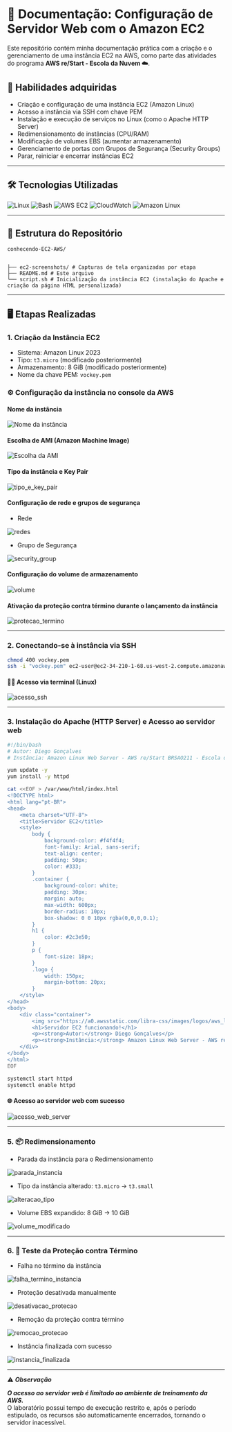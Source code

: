 # 📔 Documentação: Configuração de Servidor Web com o Amazon EC2

Este repositório contém minha documentação prática com a criação e o gerenciamento de uma instância EC2 na AWS, como parte das atividades do programa **AWS re/Start - Escola da Nuvem ☁️**.

## 🧠 Habilidades adquiridas

- Criação e configuração de uma instância EC2 (Amazon Linux)  
- Acesso a instância via SSH com chave PEM  
- Instalação e execução de serviços no Linux (como o Apache HTTP Server)  
- Redimensionamento de instâncias (CPU/RAM)  
- Modificação de volumes EBS (aumentar armazenamento)  
- Gerenciamento de portas com Grupos de Segurança (Security Groups)  
- Parar, reiniciar e encerrar instâncias EC2  

---

## 🛠️ Tecnologias Utilizadas

<div align="left">

  <img src="https://img.shields.io/badge/Linux-%23000000?style=for-the-badge&logo=linux&logoColor=white" alt="Linux" />
  <img src="https://img.shields.io/badge/Bash-%234EAA25?style=for-the-badge&logo=gnubash&logoColor=white" alt="Bash" />
  <img src="https://img.shields.io/badge/AWS%20EC2-%23FF9900?style=for-the-badge&logo=amazonaws&logoColor=white" alt="AWS EC2" />
  <img src="https://img.shields.io/badge/CloudWatch-%23232F3E?style=for-the-badge&logo=amazonaws&logoColor=white" alt="CloudWatch" />
  <img src="https://img.shields.io/badge/Amazon%20Linux-%23232F3E?style=for-the-badge&logo=linux&logoColor=white" alt="Amazon Linux" />

</div>

---

## 📁 Estrutura do Repositório

`conhecendo-EC2-AWS/`

```

├── ec2-screenshots/ # Capturas de tela organizadas por etapa
├── README.md # Este arquivo
└── script.sh # Inicialização da instância EC2 (instalação do Apache e criação da página HTML personalizada)

````

---

## 🖥️ Etapas Realizadas

### 1. Criação da Instância EC2

- Sistema: Amazon Linux 2023  
- Tipo: `t3.micro` (modificado posteriormente)  
- Armazenamento: 8 GiB (modificado posteriormente)  
- Nome da chave PEM: `vockey.pem`  

### ⚙️ Configuração da instância no console da AWS

#### Nome da instância

![Nome da instância](ec2-screenshots/01_nome.png)

#### Escolha de AMI (Amazon Machine Image)

![Escolha da AMI](ec2-screenshots/02_escolha_AMI.png)

#### Tipo da instância e Key Pair 

![tipo_e_key_pair](ec2-screenshots/03_tipo_e_key_pair.png)

#### Configuração de rede e grupos de segurança
* Rede

![redes](ec2-screenshots/04_redes.png)

* Grupo de Segurança

![security_group](ec2-screenshots/05_security_group.png)

#### Configuração do volume de armazenamento 

![volume](ec2-screenshots/06_volume.png)

#### Ativação da proteção contra término durante o lançamento da instância  

![protecao_termino](ec2-screenshots/07_protecao_termino.png)

---

### 2. Conectando-se à instância via SSH

```bash
chmod 400 vockey.pem
ssh -i "vockey.pem" ec2-user@ec2-34-210-1-68.us-west-2.compute.amazonaws.com
````

#### 🧑‍💻 Acesso via terminal (Linux)

![acesso_ssh](ec2-screenshots/08_acesso_ssh.png)

---


### 3. Instalação do Apache (HTTP Server) e Acesso ao servidor web

```bash
#!/bin/bash
# Autor: Diego Gonçalves
# Instância: Amazon Linux Web Server - AWS re/Start BRSAO211 - Escola da Nuvem ☁️

yum update -y
yum install -y httpd

cat <<EOF > /var/www/html/index.html
<!DOCTYPE html>
<html lang="pt-BR">
<head>
    <meta charset="UTF-8">
    <title>Servidor EC2</title>
    <style>
        body {
            background-color: #f4f4f4;
            font-family: Arial, sans-serif;
            text-align: center;
            padding: 50px;
            color: #333;
        }
        .container {
            background-color: white;
            padding: 30px;
            margin: auto;
            max-width: 600px;
            border-radius: 10px;
            box-shadow: 0 0 10px rgba(0,0,0,0.1);
        }
        h1 {
            color: #2c3e50;
        }
        p {
            font-size: 18px;
        }
        .logo {
            width: 150px;
            margin-bottom: 20px;
        }
    </style>
</head>
<body>
    <div class="container">
        <img src="https://a0.awsstatic.com/libra-css/images/logos/aws_logo_smile_1200x630.png" alt="AWS Logo" class="logo">
        <h1>Servidor EC2 funcionando!</h1>
        <p><strong>Autor:</strong> Diego Gonçalves</p>
        <p><strong>Instância:</strong> Amazon Linux Web Server - AWS re/Start BRSAO211 - Escola da Nuvem ☁️</p>
    </div>
</body>
</html>
EOF

systemctl start httpd
systemctl enable httpd
```

#### 🌐 Acesso ao servidor web com sucesso

![acesso_web_server](ec2-screenshots/09_acesso_web_server.png)

---

### 5. 📦 Redimensionamento

* Parada da instância para o Redimensionamento

![parada_instancia](ec2-screenshots/10_parada_instancia.png)

* Tipo da instância alterado: `t3.micro` → `t3.small`

![alteracao_tipo](ec2-screenshots/11_alteracao_tipo.png)

* Volume EBS expandido: 8 GiB → 10 GiB

![volume_modificado](ec2-screenshots/12_volume_modificado.png)

---

### 6. 🔐 Teste da Proteção contra Término

* Falha no término da instância

![falha_termino_instancia](ec2-screenshots/13_falha_termino_instancia.png)

* Proteção desativada manualmente

![desativacao_protecao](ec2-screenshots/14_desativacao_protecao.png)

* Remoção da proteção contra término

![remocao_protecao](ec2-screenshots/15_remocao_protecao.png)

* Instância finalizada com sucesso

![instancia_finalizada](ec2-screenshots/16_instancia_finalizada.png)

---

⚠️ ***Observação***

***O acesso ao servidor web é limitado ao ambiente de treinamento da AWS.***  
O laboratório possui tempo de execução restrito e, após o período estipulado, os recursos são automaticamente encerrados, tornando o servidor inacessível.



